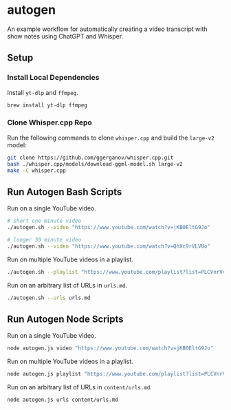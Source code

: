 # autogen

An example workflow for automatically creating a video transcript with show notes using ChatGPT and Whisper.

## Setup

### Install Local Dependencies

Install `yt-dlp` and `ffmpeg`.

```bash
brew install yt-dlp ffmpeg
```

### Clone Whisper.cpp Repo

Run the following commands to clone `whisper.cpp` and build the `large-v2` model:

```bash
git clone https://github.com/ggerganov/whisper.cpp.git
bash ./whisper.cpp/models/download-ggml-model.sh large-v2
make -C whisper.cpp
```

## Run Autogen Bash Scripts

Run on a single YouTube video.

```bash
# short one minute video
./autogen.sh --video "https://www.youtube.com/watch?v=jKB0EltG9Jo"

# longer 30 minute video
./autogen.sh --video "https://www.youtube.com/watch?v=QhXc9rVLVUo"
```

Run on multiple YouTube videos in a playlist.

```bash
./autogen.sh --playlist "https://www.youtube.com/playlist?list=PLCVnrVv4KhXMh4DQBigyvHSRTf2CSj129"
```

Run on an arbitrary list of URLs in `urls.md`.

```bash
./autogen.sh --urls urls.md
```

## Run Autogen Node Scripts

Run on a single YouTube video.

```bash
node autogen.js video "https://www.youtube.com/watch?v=jKB0EltG9Jo"
```

Run on multiple YouTube videos in a playlist.

```bash
node autogen.js playlist "https://www.youtube.com/playlist?list=PLCVnrVv4KhXMh4DQBigyvHSRTf2CSj129"
```

Run on an arbitrary list of URLs in `content/urls.md`.

```bash
node autogen.js urls content/urls.md
```